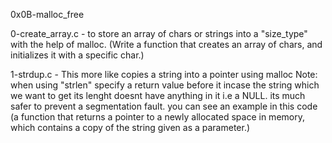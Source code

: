 0x0B-malloc_free

0-create_array.c - to store an array of chars or strings into a "size_type" with the help of malloc. (Write a function that creates an array of chars, and initializes it with a specific char.)
 
1-strdup.c - This more like copies a string into a pointer using malloc 
Note: when using "strlen" specify a return value before it incase the string which we want to get its lenght doesnt have anything in it i.e a NULL. its much safer to prevent a segmentation fault. you can see an example in this code (a function that returns a pointer to a newly allocated space in memory, which contains a copy of the string given as a parameter.)


